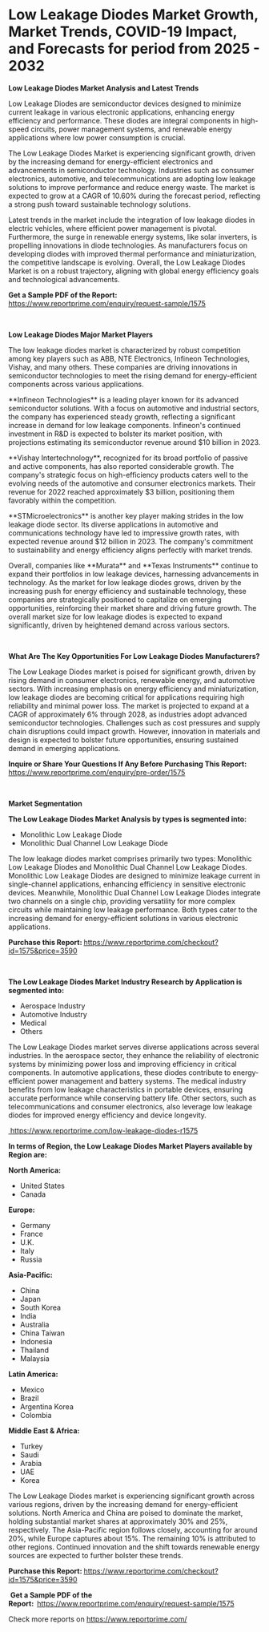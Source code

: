 <p><h1>Low Leakage Diodes Market Growth, Market Trends, COVID-19 Impact, and Forecasts for period from 2025 - 2032</h1></p><p><strong>Low Leakage Diodes Market Analysis and Latest Trends</strong></p>
<p><p>Low Leakage Diodes are semiconductor devices designed to minimize current leakage in various electronic applications, enhancing energy efficiency and performance. These diodes are integral components in high-speed circuits, power management systems, and renewable energy applications where low power consumption is crucial. </p><p>The Low Leakage Diodes Market is experiencing significant growth, driven by the increasing demand for energy-efficient electronics and advancements in semiconductor technology. Industries such as consumer electronics, automotive, and telecommunications are adopting low leakage solutions to improve performance and reduce energy waste. The market is expected to grow at a CAGR of 10.60% during the forecast period, reflecting a strong push toward sustainable technology solutions.</p><p>Latest trends in the market include the integration of low leakage diodes in electric vehicles, where efficient power management is pivotal. Furthermore, the surge in renewable energy systems, like solar inverters, is propelling innovations in diode technologies. As manufacturers focus on developing diodes with improved thermal performance and miniaturization, the competitive landscape is evolving. Overall, the Low Leakage Diodes Market is on a robust trajectory, aligning with global energy efficiency goals and technological advancements.</p></p>
<p><strong>Get a Sample PDF of the Report:&nbsp;</strong> <a href="https://www.reportprime.com/enquiry/request-sample/1575?utm_campaign=3349&utm_medium=2&utm_source=Github&utm_content=ia&utm_term=18032025&utm_id=low-leakage-diodes">https://www.reportprime.com/enquiry/request-sample/1575</a></p>
<p>&nbsp;</p>
<p><strong>Low Leakage Diodes Major Market Players</strong></p>
<p><p>The low leakage diodes market is characterized by robust competition among key players such as ABB, NTE Electronics, Infineon Technologies, Vishay, and many others. These companies are driving innovations in semiconductor technologies to meet the rising demand for energy-efficient components across various applications.</p><p>**Infineon Technologies** is a leading player known for its advanced semiconductor solutions. With a focus on automotive and industrial sectors, the company has experienced steady growth, reflecting a significant increase in demand for low leakage components. Infineon's continued investment in R&D is expected to bolster its market position, with projections estimating its semiconductor revenue around $10 billion in 2023.</p><p>**Vishay Intertechnology**, recognized for its broad portfolio of passive and active components, has also reported considerable growth. The company's strategic focus on high-efficiency products caters well to the evolving needs of the automotive and consumer electronics markets. Their revenue for 2022 reached approximately $3 billion, positioning them favorably within the competition.</p><p>**STMicroelectronics** is another key player making strides in the low leakage diode sector. Its diverse applications in automotive and communications technology have led to impressive growth rates, with expected revenue around $12 billion in 2023. The company's commitment to sustainability and energy efficiency aligns perfectly with market trends.</p><p>Overall, companies like **Murata** and **Texas Instruments** continue to expand their portfolios in low leakage devices, harnessing advancements in technology. As the market for low leakage diodes grows, driven by the increasing push for energy efficiency and sustainable technology, these companies are strategically positioned to capitalize on emerging opportunities, reinforcing their market share and driving future growth. The overall market size for low leakage diodes is expected to expand significantly, driven by heightened demand across various sectors.</p></p>
<p>&nbsp;</p>
<p><strong>What Are The Key Opportunities For Low Leakage Diodes Manufacturers?</strong></p>
<p><p>The Low Leakage Diodes market is poised for significant growth, driven by rising demand in consumer electronics, renewable energy, and automotive sectors. With increasing emphasis on energy efficiency and miniaturization, low leakage diodes are becoming critical for applications requiring high reliability and minimal power loss. The market is projected to expand at a CAGR of approximately 6% through 2028, as industries adopt advanced semiconductor technologies. Challenges such as cost pressures and supply chain disruptions could impact growth. However, innovation in materials and design is expected to bolster future opportunities, ensuring sustained demand in emerging applications.</p></p>
<p><strong>Inquire or Share Your Questions If Any Before Purchasing This Report:</strong> <a href="https://www.reportprime.com/enquiry/pre-order/1575?utm_campaign=3349&utm_medium=2&utm_source=Github&utm_content=ia&utm_term=18032025&utm_id=low-leakage-diodes">https://www.reportprime.com/enquiry/pre-order/1575</a></p>
<p>&nbsp;</p>
<p><strong>Market Segmentation</strong></p>
<p><strong>The Low Leakage Diodes Market Analysis by types is segmented into:</strong></p>
<p><ul><li>Monolithic Low Leakage Diode</li><li>Monolithic Dual Channel Low Leakage Diode</li></ul></p>
<p><p>The low leakage diodes market comprises primarily two types: Monolithic Low Leakage Diodes and Monolithic Dual Channel Low Leakage Diodes. Monolithic Low Leakage Diodes are designed to minimize leakage current in single-channel applications, enhancing efficiency in sensitive electronic devices. Meanwhile, Monolithic Dual Channel Low Leakage Diodes integrate two channels on a single chip, providing versatility for more complex circuits while maintaining low leakage performance. Both types cater to the increasing demand for energy-efficient solutions in various electronic applications.</p></p>
<p><strong>Purchase this Report:&nbsp;</strong><a href="https://www.reportprime.com/checkout?id=1575&price=3590&utm_campaign=3349&utm_medium=2&utm_source=Github&utm_content=ia&utm_term=18032025&utm_id=low-leakage-diodes">https://www.reportprime.com/checkout?id=1575&price=3590</a></p>
<p>&nbsp;</p>
<p><strong>The Low Leakage Diodes Market Industry Research by Application is segmented into:</strong></p>
<p><ul><li>Aerospace Industry</li><li>Automotive Industry</li><li>Medical</li><li>Others</li></ul></p>
<p><p>The Low Leakage Diodes market serves diverse applications across several industries. In the aerospace sector, they enhance the reliability of electronic systems by minimizing power loss and improving efficiency in critical components. In automotive applications, these diodes contribute to energy-efficient power management and battery systems. The medical industry benefits from low leakage characteristics in portable devices, ensuring accurate performance while conserving battery life. Other sectors, such as telecommunications and consumer electronics, also leverage low leakage diodes for improved energy efficiency and device longevity.</p></p>
<p><a href="https://www.reportprime.com/low-leakage-diodes-r1575?utm_campaign=3349&utm_medium=2&utm_source=Github&utm_content=ia&utm_term=18032025&utm_id=low-leakage-diodes">&nbsp;https://www.reportprime.com/low-leakage-diodes-r1575</a></p>
<p><strong>In terms of Region, the Low Leakage Diodes Market Players available by Region are:</strong></p>
<p>
    <p> <strong> North America: </strong>
        <ul>
            <li>United States</li>
            <li>Canada</li>
        </ul>
        </p> 
    <p> <strong> Europe: </strong>
        <ul>
            <li>Germany</li>
            <li>France</li>
            <li>U.K.</li>
            <li>Italy</li>
            <li>Russia</li>
        </ul>
        </p> 
    <p> <strong> Asia-Pacific: </strong>
        <ul>
            <li>China</li>
            <li>Japan</li>
            <li>South Korea</li>
            <li>India</li>
            <li>Australia</li>
            <li>China Taiwan</li>
            <li>Indonesia</li>
            <li>Thailand</li>
            <li>Malaysia</li>
        </ul>
        </p> 
    <p> <strong> Latin America: </strong>
        <ul>
            <li>Mexico</li>
            <li>Brazil</li>
            <li>Argentina Korea</li>
            <li>Colombia</li>
        </ul>
        </p> 
    <p> <strong> Middle East & Africa: </strong>
        <ul>
            <li>Turkey</li>
            <li>Saudi</li>
            <li>Arabia</li>
            <li>UAE</li>
            <li>Korea</li>
        </ul>
    </p>
    </p>
<p><p>The Low Leakage Diodes market is experiencing significant growth across various regions, driven by the increasing demand for energy-efficient solutions. North America and China are poised to dominate the market, holding substantial market shares at approximately 30% and 25%, respectively. The Asia-Pacific region follows closely, accounting for around 20%, while Europe captures about 15%. The remaining 10% is attributed to other regions. Continued innovation and the shift towards renewable energy sources are expected to further bolster these trends.</p></p>
<p><strong>Purchase this Report: </strong><a href="https://www.reportprime.com/checkout?id=1575&price=3590&utm_campaign=3349&utm_medium=2&utm_source=Github&utm_content=ia&utm_term=18032025&utm_id=low-leakage-diodes">https://www.reportprime.com/checkout?id=1575&price=3590</a></p>
<p>&nbsp;<strong>Get a Sample PDF of the Report:&nbsp;&nbsp;</strong><a href="https://www.reportprime.com/enquiry/request-sample/1575?utm_campaign=3349&utm_medium=2&utm_source=Github&utm_content=ia&utm_term=18032025&utm_id=low-leakage-diodes">https://www.reportprime.com/enquiry/request-sample/1575</a></p>
<p><strong></strong></p>
<p>Check more reports on <a href="https://www.reportprime.com/?utm_campaign=3349&utm_medium=2&utm_source=Github&utm_content=ia&utm_term=18032025&utm_id=low-leakage-diodes">https://www.reportprime.com/</a></p>
